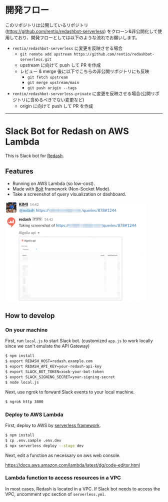 # 開発フロー

このリポジトリは公開しているリポジトリ(https://github.com/rentio/redashbot-serverless) をクローン&非公開化して使用しており、開発フローとしては以下のような流れでお願いします。

* `rentio/redashbot-serverless` に変更を反映させる場合
  * `git remote add upstream https://github.com/rentio/redashbot-serverless.git`
  * upstream に向けて push して PR を作成
  * レビュー & merge 後に以下でこちらの非公開リポジトリにも反映
    * `git fetch upstream`
    * `git merge upstream/main`
    * `git push origin --tags`
* `rentio/redashbot-serverless-private` に変更を反映させる場合(公開リポジトリに含めるべきでない変更など)
  * origin に向けて push して PR を作成
---

# Slack Bot for Redash on AWS Lambda

This is Slack bot for [Redash](https://redash.io/).


## Features

* Running on AWS Lambda (so low-cost).
* Made with [Bolt](https://slack.dev/bolt-js/concepts) framework (Non-Socket Mode).
* Take a screenshot of query visualization or dashboard.

<img src="https://github.com/rentio/redashbot-serverless/blob/images/readme.png" width="450">

## How to develop

### On your machine

First, run `local.js` to start Slack bot.
(customized `app.js` to work locally since we can't emulate the API Gateway)

```sh
$ npm install
$ export REDASH_HOST=redash.example.com
$ export REDASH_API_KEY=your-redash-api-key
$ export SLACK_BOT_TOKEN=xoxb-your-bot-token
$ export SLACK_SIGNING_SECRET=your-signing-secret
$ node local.js
```

Next, use ngrok to forward Slack events to your local machine.

```sh
$ ngrok http 3000
```

### Deploy to AWS Lambda

First, deploy to AWS by [serverless framework](https://www.serverless.com/).

```sh
$ npm install
$ cp .env.sample .env.dev
$ npx serverless deploy --stage dev
```

Next, edit a function as necessary on aws web console.

https://docs.aws.amazon.com/lambda/latest/dg/code-editor.html


### Lambda function to access resources in a VPC

In most cases, Redash is located in a VPC.
If Slack bot needs to access the VPC, uncomment vpc section of `serverless.yml`.
